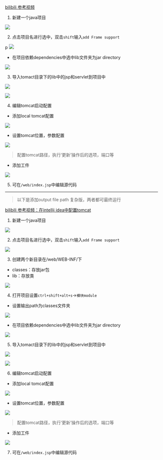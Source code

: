 [bilibili 参考视频](https://www.bilibili.com/video/BV11Z4y1r7ej/?spm_id_from=333.337.search-card.all.click)
1. 新建一个java项目

![](assets/iiji.png)

2. 点击项目名进行选中，双击`shift`输入`add Frame support`

p
![](assets/addFrameSupport.png)


- 在项目依赖dependencies中选中lib文件夹为jar directory

![](assets/addLib.png)

3. 导入tomact目录下的lib中的jsp和servlet到项目中


![](assets/addLib.png)

![](assets/Lib.png)



4. 编辑tomcat启动配置

- 添加local tomcat配置

![](assets/tomcatConf.png)

- 设置tomcat位置，参数配置

![](assets/makeconf.png)

> 配置tomcat路径，执行‘更新’操作后的选项，端口等

- 添加工件

![](assets/addArticial.png)


5. 可在`/web/index.jsp`中编辑源代码






--- 

> 以下是添加output file path 复杂版，两者都可最终运行

[bilibili 参考视频：在intellij idea中配置tomcat](https://www.bilibili.com/video/BV15C4y1f7Wv/?spm_id_from=333.337.search-card.all.click)
1. 新建一个java项目

![](assets/iiji.png)

2. 点击项目名进行选中，双击`shift`输入`add Frame support`

![](assets/addFrameSupport.png)


3. 创建两个新目录在/web/WEB-INF/下
- classes：存放jar包
- lib：存放类


![](assets/makeDirectory.png)

4. 打开项目设置`ctrl+shift+alt+s`->`模块module`
- 设置输出path为classes文件夹

![](assets/outputFilePath.png)

- 在项目依赖dependencies中选中lib文件夹为jar directory

![](assets/addLib.png)

5. 导入tomact目录下的lib中的jsp和servlet到项目中


![](assets/addLib.png)

![](assets/Lib.png)


6. 编辑tomcat启动配置

- 添加local tomcat配置

![](assets/tomcatConf.png)

- 设置tomcat位置，参数配置

![](assets/makeconf.png)

> 配置tomcat路径，执行‘更新’操作后的选项，端口等

- 添加工件

![](assets/addArticial.png)


7. 可在`/web/index.jsp`中编辑源代码
